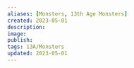 ```yaml
---
aliases: [Monsters, 13th Age Monsters]
created: 2023-05-01
description: 
image: 
publish: 
tags: 13A/Monsters
updated: 2023-05-01
---
```

